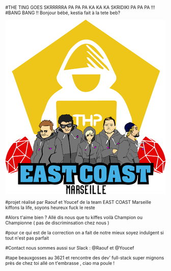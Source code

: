 #THE TING GOES SKRRRRRA PA PA PA KA KA KA SKRIDIKI PA PA PA !!!
#BANG BANG !!
Bonjour bébé, kestia fait à la tete beb?

![alt tag](2.png)

#projet réalisé par Raouf et Youcef de la team EAST COAST Marseille
kiffons la life, soyons heureux fuck le reste

#Alors t'aime bien ? Allé dis nous que tu kiffes
voilà Champion ou Championne ( pas de discriminsation chez nous )

#pour ce qui est de la correction
on a fait de notre mieux soyez indulgent si tout n'est pas parfait

#Contact
nous sommes aussi sur Slack : @Raouf et @Youcef

#tape beauxgosses au 3621 et rencontre des dev' full-stack super mignons près de chez toi
allé on t'embrasse , ciao ma poule !
